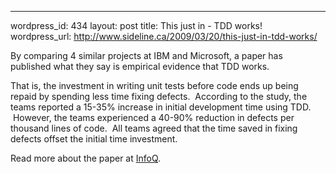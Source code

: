 --- 
wordpress_id: 434
layout: post
title: This just in - TDD works!
wordpress_url: http://www.sideline.ca/2009/03/20/this-just-in-tdd-works/

By comparing 4 similar projects at IBM and Microsoft, a paper has published what they say is empirical evidence that TDD works.  

That is, the investment in writing unit tests before code ends up being repaid by spending less time fixing defects.  According to the study, the teams reported a 15-35% increase in initial development time using TDD.  However, the teams experienced a 40-90% reduction in defects per thousand lines of code.  All teams agreed that the time saved in fixing defects offset the initial time investment.

Read more about the paper at <a href="http://www.infoq.com/news/2009/03/TDD-Improves-Quality">InfoQ</a>.

